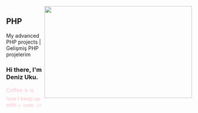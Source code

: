 <img src="https://media.giphy.com/media/ZVik7pBtu9dNS/source.gif" align="right" width="400" height="250">

## PHP
My advanced PHP projects |  Gelişmiş PHP projelerim

### Hi there, I'm Deniz Uku.

<font color="pink">Coffee ☕ is how I keep up with `< code />` </font>








